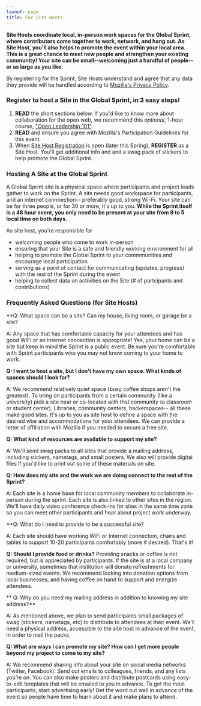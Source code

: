 ```yaml
---
layout: page
title: For Site Hosts
---
```


**Site Hosts coordinate local, in-person work spaces for the Global Sprint, where contributors come together to work, network, and hang out. As Site Host, you'll also helps to promote the event within your local area. This is a great chance to meet new people and strengthen your existing community! Your site can be small--welcoming just a handful of people-- or as large as you like.** 

By registering for the Sprint, Site Hosts understand and agree that any data they provide will be handled according to [Mozilla's Privacy Policy](https://www.mozilla.org/en-US/privacy/).

### Register to host a Site in the Global Sprint, in 3 easy steps!

1. **READ** the short sections below. If you'd like to know more about collaboration for the open web, we recommend this *optional*, 1-hour course, ["Open Leadership 101"](https://mozilla.teachable.com/p/open-leadership-101).
2. **READ** and ensure you agree with Mozilla's Participation Guidelines for this event.
3. When [Site Host Registration]() is open (later this Spring), **REGISTER** as a Site Host. You'll get additional info and and a swag pack of stickers to help promote the Global Sprint.

### Hosting A Site at the Global Sprint
A Global Sprint site is a physical space where participants and project leads gather to work on the Sprint. A site needs good workspace for participants, and an internet connnection-- preferably good, strong Wi-Fi. Your site can be for three people, or for 30 or more, it's up to you. **While the Sprint itself is a 48 hour event, you only need to be present at your site from 9 to 5 local time on both days.** 

As site host, you're responsible for 
* welcoming people who come to work in-person
* ensuring that your Site is a safe and friendly working environment for all
* helping to promote the Global Sprint to your commmunities and encourage local participation
* serving  as a point of contact for communicating (updates, progress) with the rest of the Sprint during the event
* helping to collect data on activities on the Site (# of partcipants and contributions)


### Frequently Asked Questions (for Site Hosts)


**Q: What space can be a site? Can my house, living room, or garage be a site? 

A: Any space that has comfortable capacity for your attendees  and has good WiFi or an internet connection is appropriate! Yes, your home can be a site but keep in mind the Sprint is a public event. Be sure you're comfortable with Sprint participants who you may not know coming to your home to work. 


**Q: I want to host a site, but I don't have my own space. What kinds of spaces should I look for?**

A: We recommend relatively quiet space (busy coffee shops aren't the greatest). To bring on participants from a certain community (like a university) pick a site near or co-located with that community (a classroom or student center).  Libraries, community centers, hackerspaces-- all these make good sites. It's up to you as site host to define a space with the desired vibe and accommodations for your attendees. We can provide a letter of affiliation with Mozilla if you needed to secure a free site.

**Q: What kind of resources are available to support my site?**

A: We'll send swag packs to all sites that provide a mailing address, including stickers, nametags, and small posters. We also will provide digital files if you'd like to print out some of these materials on site. 

**Q: How does my site and the work we are doing connect to the rest of the Sprint?**

A: Each site is a home base for local community members to collaborate in-person during the sprint. Each site is also linked to other sites in the region. We'll have daily video conference check-ins for sites in the same time zone so you can meet other participants and hear about project work underway.

**Q: What do I need to provide to be a successful site? 

A: Each site should have working WiFi or Internet connection, chairs and tables to support 10-20 participants comfortably (more if desired). That's it!

**Q: Should I provide food or drinks?**
Providing snacks or coffee is not required, but is appreciated by participants. If the site is at a local company or university, sometimes that institution will donate refreshments for medium-sized events. We recommend looking into donation options from local businesses, and  having coffee on hand to support and energize attendees.

** Q: Why do you need my mailing address in addition to knowing my site address?**

A: As mentioned above, we plan to send participants small packages of swag (stickers, nametags, etc) to distribute to attendees at their event. We'll need a physical address, accessible to the site host in advance of the event, in order to mail the packs. 

**Q: What are ways I can promote my site? How can I get more people beyond my project to come to my site?**

A: We recommend sharing info about your site on social media networks (Twitter, Facebook). Send out emails to colleagues, friends, and any lists you’re on. You can also make posters and distribute postcards using easy-to-edit templates that will be emailed to you in advance. To get the most participants, start advertising early! Get the word out well in advance of the event so people have time to learn about it and make plans to attend. 

